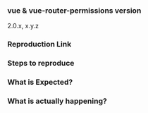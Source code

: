 <!--
Thank you for contributing! Please carefully read the following before opening your issue.

Got a question?
===============
The issue list of this repo is **exclusively** for bug reports and feature requests. For simple questions, please use the following resources:

- Read the docs: https://github.com/anthonygore/vue-router-permissions/blob/dev/README.md
- Ask in the Gitter chat room: https://gitter.im/vuejs/vue
- Ask on the forums: http://forum.vuejs.org/
- Look for/ask questions on stack overflow: https://stackoverflow.com/questions/ask?tags=vue-router-permissions

Reporting a bug?
================
- Try to search for your issue, it may have already been answered or even fixed in the `dev` branch.

- Check if the issue is reproducible with the latest stable version of Vue. If you are using a pre-release, please indicate the specific version you are using.

- It is recommended that you make a JSFiddle/JSBin/Codepen to demonstrate your issue. You could start with [this template](http://jsfiddle.net/5sH6A/) that already includes the latest version of Vue.

- For bugs that involves build setups, you can create a reproduction repository with steps in the README.

- If your issue is resolved but still open, don’t hesitate to close it. In case you found a solution by yourself, it could be helpful to explain how you fixed it.

Have a feature request?
=======================
Remove the template from below and provide thoughtful commentary *and code samples* on what this feature means for your product. What will it allow you to do that you can't do today? How will it make current work-arounds straightforward? What potential bugs and edge cases does it help to avoid? etc. Please keep it product-centric.
-->

<!-- BUG REPORT TEMPLATE -->
### vue & vue-router-permissions version
2.0.x, x.y.z

### Reproduction Link
<!-- A minimal JSBin, JSFiddle, Codepen, or a GitHub reprository that can reproduce the bug. -->

### Steps to reproduce

### What is Expected?

### What is actually happening?
